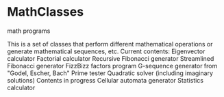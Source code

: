 # MathClasses
math programs

This is a set of classes that perform different mathematical operations or generate mathematical sequences, etc.
Current contents:
  Eigenvector calculator
  Factorial calculator
  Recursive Fibonacci generator
  Streamlined Fibonacci generator
  FizzBizz factors program
  G-sequence generator from "Godel, Escher, Bach"
  Prime tester
  Quadratic solver (including imaginary solutions)
Contents in progress
  Cellular automata generator
  Statistics calculator

